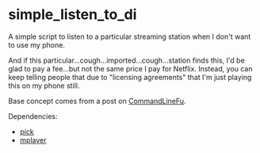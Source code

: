 # simple_listen_to_di

A simple script to listen to a particular streaming station when I don't want to use my phone.

And if this particular...cough...imported...cough...station finds this,
I'd be glad to pay a fee...but not the same price I pay for Netflix. 
Instead, you can keep telling people that due to "licensing agreements" 
that I'm just playing this on my phone still.

Base concept comes from a post on [CommandLineFu](https://www.commandlinefu.com/commands/view/17185/listen-digitally-imported-radio-from-cli-without-premium).


Dependencies: 
* [pick](https://github.com/thoughtbot/pick)
* [mplayer](https://www.mplayerhq.hu/design7/news.html)
